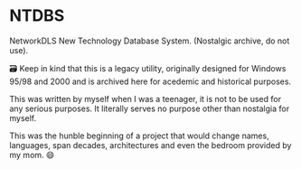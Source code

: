 # NTDBS
NetworkDLS New Technology Database System. (Nostalgic archive, do not use).

🗃️ Keep in kind that this is a legacy utility, originally designed for Windows 95/98 and 2000 and is archived here for acedemic and historical purposes.

This was written by myself when I was a teenager, it is not to be used for any serious purposes. It literally serves no purpose other than nostalgia for myself.

This was the hunble beginning of a project that would change names, languages, span decades, architectures and even the bedroom provided by my mom. 😄
